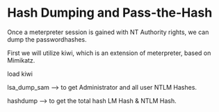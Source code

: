 # Hash Dumping and Pass-the-Hash

Once a meterpreter session is gained with NT Authority rights, we can dump the passwordhashes.

First we will utilize kiwi, which is an extension of meterpreter, based on Mimikatz.

load kiwi

lsa_dump_sam --> to get Administrator and all user NTLM Hashes.

hashdump --> to get the total hash LM Hash & NTLM Hash.


